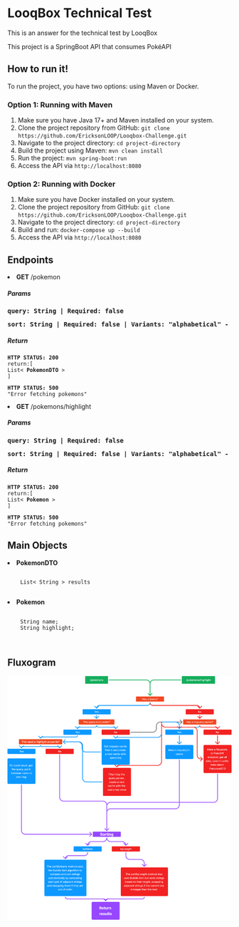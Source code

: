 <h1>LooqBox Technical Test</h1>
<p>This is an answer for the technical test by LooqBox</p>
<p>This project is a SpringBoot API that consumes PokéAPI</p>

<h2>How to run it!</h2>
<p>To run the project, you have two options: using Maven or Docker.</p>

<h3>Option 1: Running with Maven</h3>
<ol>
    <li>Make sure you have Java 17+ and Maven installed on your system.</li>
    <li>Clone the project repository from GitHub: <code>git clone https://github.com/EricksonLOOP/Looqbox-Challenge.git</code></li>
    <li>Navigate to the project directory: <code>cd project-directory</code></li>
    <li>Build the project using Maven: <code>mvn clean install</code></li>
    <li>Run the project: <code>mvn spring-boot:run</code></li>
    <li>Access the API via <code>http://localhost:8080</code></li>
</ol>

<h3>Option 2: Running with Docker</h3>
<ol>
    <li>Make sure you have Docker installed on your system.</li>
    <li>Clone the project repository from GitHub: <code>git clone https://github.com/EricksonLOOP/Looqbox-Challenge.git</code></li>
    <li>Navigate to the project directory: <code>cd project-directory</code></li>
    <li>Build and run: <code>docker-compose up --build</code></li>
    <li>Access the API via <code>http://localhost:8080</code></li>
</ol>

<h2>Endpoints</h2>
<li><b>GET</b> /pokemon</li>
<div>
    <h5>Params</h5>
    <span><pre><b>query: String | Required: false</b></pre></span>
    <span><pre><b>sort: String | Required: false | Variants: "alphabetical" - "length"</b></pre></span>
</div>
<div>
    <h5>Return</h5>
    <div>
   <code><pre>
<b>HTTP STATUS: 200</b>
return:[
List< <b>PokemonDTO</b> >
]
</pre></code>
    </div>
    <div>
   <code><pre>
<b>HTTP STATUS: 500</b>
"Error fetching pokemons" 
</pre></code>
    </div>
</div>

<li><b>GET</b> /pokemons/highlight</li>
<div>
    <h5>Params</h5>
    <span><pre><b>query: String | Required: false</b></pre></span>
    <span><pre><b>sort: String | Required: false | Variants: "alphabetical" - "length"</b></pre></span>
</div>
<div>
    <h5>Return</h5>
    <div>
   <code><pre>
<b>HTTP STATUS: 200</b>
return:[
List< <b>Pokemon</b> >
]
</pre></code>
    </div>
    <div>
   <code><pre>
<b>HTTP STATUS: 500</b>
"Error fetching pokemons" 
</pre></code>
    </div>
</div>

<h2>Main Objects</h2>
<li><b>PokemonDTO</b></li>
<code>
<pre>
    List< String > results
</pre>
</code>
<li><b>Pokemon</b></li>
<code>
<pre>
    String name;
    String highlight;
</pre>
</code>

<h2>Fluxogram</h2>
<img src="fluxogram.png" alt="A fluxogram example for LooqBox Challenge API">
